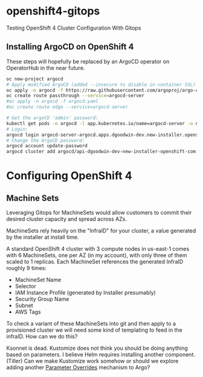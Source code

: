 # openshift4-gitops
Testing OpenShift 4 Cluster Configuration With Gitops

## Installing ArgoCD on OpenShift 4

These steps will hopefully be replaced by an ArgoCD operator on OperatorHub in the near future.

```bash
oc new-project argocd
# Apply modified ArgoCD (added --insecure to disable in-container SSL) from https://raw.githubusercontent.com/argoproj/argo-cd/stable/manifests/install.yaml
oc apply -n argocd -f https://raw.githubusercontent.com/argoproj/argo-cd/stable/manifests/install.yaml
oc create route passthrough --service=argocd-server
#oc apply -n argocd -f argocd.yaml
#oc create route edge --service=argocd-server

# Get the argoCD 'admin' password:
kubectl get pods -n argocd -l app.kubernetes.io/name=argocd-server -o name | cut -d'/' -f 2
# Login:
argocd login argocd-server-argocd.apps.dgoodwin-dev.new-installer.openshift.com:443
# Change the ArgoCD password:
argocd account update-password
argocd cluster add argocd/api-dgoodwin-dev-new-installer-openshift-com:6443/system:admin --in-cluster
```

# Configuring OpenShift 4

## Machine Sets

Leveraging Gitops for MachineSets would allow customers to commit their desired cluster capacity and spread across AZs.

MachineSets rely heavily on the "InfraID" for your cluster, a value generated by the installer at install time.

A standard OpenShift 4 cluster with 3 compute nodes in us-east-1 comes with 6 MachineSets, one per AZ (in my account), with only three of them scaled to 1 replicas. Each MachineSet references the generated InfraID roughly 9 times:

 - MachineSet Name
 - Selector
 - IAM Instance Profile (generated by Installer presumably)
 - Security Group Name
 - Subnet
 - AWS Tags

To check a variant of these MachineSets into git and then apply to a provisioned cluster we will need some kind of templating to feed in the infraID. How can we do this?

Ksonnet is dead. Kustomize does not think you should be doing anything based on parameters. I believe Helm requires installing another component. (Tiller) Can we make Kustomize work somehow or should we explore adding another [Parameter Overrides](https://argoproj.github.io/argo-cd/user-guide/parameters/) mechanism to Argo?







